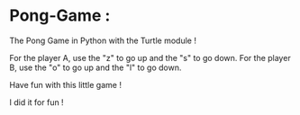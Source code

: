 # Pong-Game :

The Pong Game in Python with the Turtle module !

For the player A, use the "z" to go up and the "s" to go down.
For the player B, use the "o" to go up and the "l" to go down.

Have fun with this little game !

I did it for fun !
